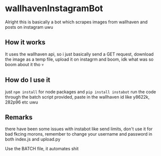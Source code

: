 # wallhavenInstagramBot

Alright this is basically a bot which scrapes images from wallhaven and posts on instagram uwu


## How it works

It uses the wallhaven api, so i just basically send a GET request, download the image as a temp file, upload it on instagrm and boom, idk what was so boom about it
tho 💀

## How do I use it

  just `npm install` for node packages and `pip install instabot`
  run the code through the batch script provided, paste in the wallhaven id like y8622k, 282p96 etc uwu
  
 
 ## Remarks
   there have been some issues with instabot like send limits, don't use it for bad fkcing morons, remember to change your username and password in both index.js and 
   upload.py
   
   Use the BATCH file, it automates shit
